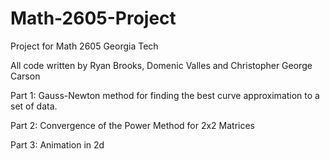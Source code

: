 Math-2605-Project
=================

Project for Math 2605 Georgia Tech

All code written by Ryan Brooks, Domenic Valles and Christopher George Carson

Part 1: Gauss-Newton method for finding the best curve approximation to a set of data.

Part 2: Convergence of the Power Method for 2x2 Matrices

Part 3: Animation in 2d